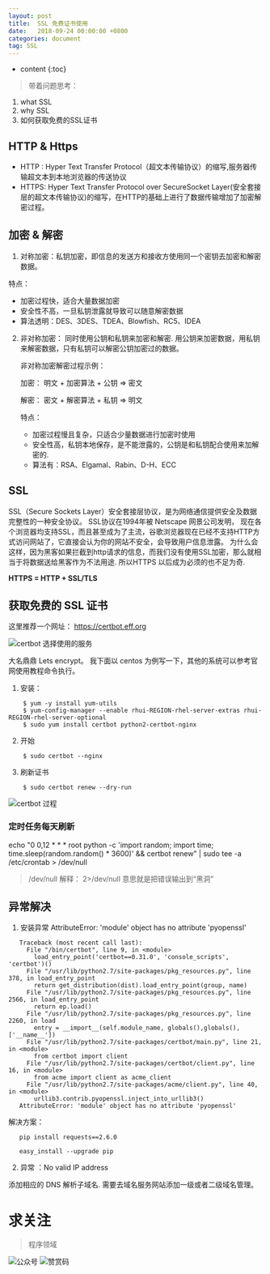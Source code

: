```yaml
---
layout: post
title:  SSL 免费证书使用
date:   2018-09-24 00:00:00 +0800
categories: document
tag: SSL
---
```


* content
{:toc}

> 带着问题思考：

  1. what SSL 
  2. why SSL
  3. 如何获取免费的SSL证书

## HTTP & Https

 * HTTP : Hyper Text Transfer Protocol（超文本传输协议）的缩写,服务器传输超文本到本地浏览器的传送协议
 * HTTPS: Hyper Text Transfer Protocol over SecureSocket Layer(安全套接层的超文本传输协议)的缩写，在HTTP的基础上进行了数据传输增加了加密解密过程。
 
## 加密 & 解密
 
 1. 对称加密：私钥加密，即信息的发送方和接收方使用同一个密钥去加密和解密数据。
 
   特点：
   * 加密过程快，适合大量数据加密
   * 安全性不高，一旦私钥泄露就导致可以随意解密数据
   * 算法透明：DES、3DES、TDEA、Blowfish、RC5、IDEA
 
 2. 非对称加密： 同时使用公钥和私钥来加密和解密. 用公钥来加密数据，用私钥来解密数据，只有私钥可以解密公钥加密过的数据。
    
    非对称加密解密过程示例：
    
    加密： 明文 + 加密算法 + 公钥 => 密文 
    
    解密： 密文 + 解密算法 + 私钥 => 明文
    
    特点：
    * 加密过程慢且复杂，只适合少量数据进行加密时使用
    * 安全性高，私钥本地保存，是不能泄露的，公钥是和私钥配合使用来加解密的.
    * 算法有：RSA、Elgamal、Rabin、D-H、ECC
    
## SSL
 
 SSL（Secure Sockets Layer）安全套接层协议，是为网络通信提供安全及数据完整性的一种安全协议。 SSL协议在1994年被 Netscape 网景公司发明，
 现在各个浏览器均支持SSL，而且甚至成为了主流，谷歌浏览器现在已经不支持HTTP方式访问网站了，它直接会认为你的网站不安全，会导致用户信息泄露。
 为什么会这样，因为黑客如果拦截到http请求的信息，而我们没有使用SSL加密，那么就相当于将数据送给黑客作为不法用途.
 所以HTTPS 以后成为必须的也不足为奇.
 
 **HTTPS = HTTP + SSL/TLS**

## 获取免费的 SSL 证书

 这里推荐一个网址： https://certbot.eff.org
 
 ![certbot 选择使用的服务](https://torgor.github.io/styles/images/ssl/ssl-certbot.png)
 
 
 大名鼎鼎 Lets encrypt。
 我下面以 centos 为例写一下，其他的系统可以参考官网使用教程命令执行。

 1. 安装：    
```
    $ yum -y install yum-utils
    $ yum-config-manager --enable rhui-REGION-rhel-server-extras rhui-REGION-rhel-server-optional
    $ sudo yum install certbot python2-certbot-nginx

```

 2. 开始
 
```
    $ sudo certbot --nginx
```

 3. 刷新证书
```
    $ sudo certbot renew --dry-run
```


![certbot 过程](https://torgor.github.io/styles/images/ssl/ssl-certbot-start.png)

### 定时任务每天刷新
 
 echo "0 0,12 * * * root python -c 'import random; import time; time.sleep(random.random() * 3600)' 
 && certbot renew" | sudo tee -a /etc/crontab > /dev/null
 
 > /dev/null 解释：
 2>/dev/null
 意思就是把错误输出到“黑洞”

## 异常解决

1. 安装异常 AttributeError: 'module' object has no attribute 'pyopenssl'
 ``` 
    Traceback (most recent call last):
      File "/bin/certbot", line 9, in <module>
        load_entry_point('certbot==0.31.0', 'console_scripts', 'certbot')()
      File "/usr/lib/python2.7/site-packages/pkg_resources.py", line 378, in load_entry_point
        return get_distribution(dist).load_entry_point(group, name)
      File "/usr/lib/python2.7/site-packages/pkg_resources.py", line 2566, in load_entry_point
        return ep.load()
      File "/usr/lib/python2.7/site-packages/pkg_resources.py", line 2260, in load
        entry = __import__(self.module_name, globals(),globals(), ['__name__'])
      File "/usr/lib/python2.7/site-packages/certbot/main.py", line 21, in <module>
        from certbot import client
      File "/usr/lib/python2.7/site-packages/certbot/client.py", line 16, in <module>
        from acme import client as acme_client
      File "/usr/lib/python2.7/site-packages/acme/client.py", line 40, in <module>
        urllib3.contrib.pyopenssl.inject_into_urllib3()
    AttributeError: 'module' object has no attribute 'pyopenssl'
 ```
 解决方案：
 
 ``` 
    pip install requests==2.6.0
    
    easy_install --upgrade pip

 ```

 2. 异常 ：No valid IP address
   
  添加相应的 DNS 解析子域名. 需要去域名服务网站添加一级或者二级域名管理。
  
  
# 求关注
> 程序领域

![公众号](https://torgor.github.io/styles/images/my-public-ma.png)
![赞赏码](https://torgor.github.io/styles/images/my-zanshang-ma.png)